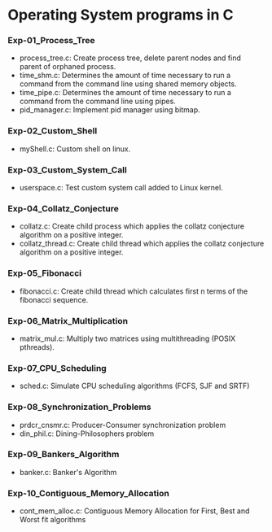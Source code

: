 # Operating System programs in C
### Exp-01_Process_Tree
* process_tree.c: Create process tree, delete parent nodes and find parent of orphaned process.
* time_shm.c: Determines the amount of time necessary to run a command from the command line using shared memory objects.
* time_pipe.c: Determines the amount of time necessary to run a command from the command line using pipes.
* pid_manager.c: Implement pid manager using bitmap.
### Exp-02_Custom_Shell
* myShell.c: Custom shell on linux.
### Exp-03_Custom_System_Call
* userspace.c: Test custom system call added to Linux kernel.
### Exp-04_Collatz_Conjecture
* collatz.c: Create child process which applies the collatz conjecture algorithm on a positive integer.
* collatz_thread.c: Create child thread which applies the collatz conjecture algorithm on a positive integer.
### Exp-05_Fibonacci
* fibonacci.c: Create child thread which calculates first n terms of the fibonacci sequence.
### Exp-06_Matrix_Multiplication
* matrix_mul.c: Multiply two matrices using multithreading (POSIX pthreads).
### Exp-07_CPU_Scheduling
* sched.c: Simulate CPU scheduling algorithms (FCFS, SJF and SRTF)
### Exp-08_Synchronization_Problems
* prdcr_cnsmr.c: Producer-Consumer synchronization problem
* din_phil.c: Dining-Philosophers problem
### Exp-09_Bankers_Algorithm
* banker.c: Banker's Algorithm
### Exp-10_Contiguous_Memory_Allocation
* cont_mem_alloc.c: Contiguous Memory Allocation for First, Best and Worst fit algorithms
